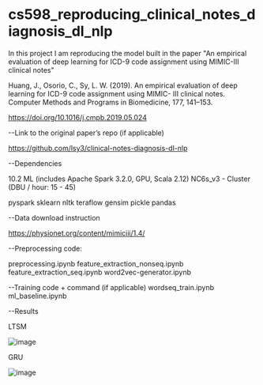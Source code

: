 # cs598_reproducing_clinical_notes_diagnosis_dl_nlp

In this project I am reproducing the model built in the paper "An empirical evaluation of deep learning for ICD-9 code assignment using MIMIC-III clinical notes" 

Huang, J., Osorio, C., Sy, L. W. (2019).
An empirical evaluation of deep learning
for ICD-9 code assignment using MIMIC-
III clinical notes. Computer Methods and
Programs in Biomedicine, 177, 141–153.

https://doi.org/10.1016/j.cmpb.2019.05.024


--Link to the original paper’s repo (if applicable)

https://github.com/lsy3/clinical-notes-diagnosis-dl-nlp

--Dependencies

10.2 ML (includes Apache Spark 3.2.0, GPU, Scala 2.12)
NC6s_v3 - Cluster (DBU / hour: 15 - 45) 

pyspark
sklearn
nltk
teraflow
gensim
pickle
pandas

--Data download instruction

https://physionet.org/content/mimiciii/1.4/



--Preprocessing code:

preprocessing.ipynb
feature_extraction_nonseq.ipynb
feature_extraction_seq.ipynb
word2vec-generator.ipynb

--Training code + command (if applicable)
wordseq_train.ipynb
ml_baseline.ipynb

--Results

LTSM


![image](https://user-images.githubusercontent.com/41799252/167341536-f42a7f5e-4b0b-4a00-879b-be5399ee639e.png)


GRU


![image](https://user-images.githubusercontent.com/41799252/167341578-fac89886-ee61-4786-89d5-19ca0e6956f1.png)
